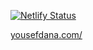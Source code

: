 [![Netlify Status](https://api.netlify.com/api/v1/badges/c9d82b08-8ebf-484f-9357-529c856d1c69/deploy-status)](https://app.netlify.com/sites/yousefdana/deploys)

[yousefdana.com/](yousefdana.com/)
